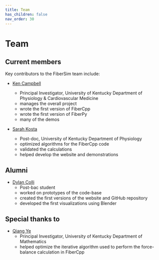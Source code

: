 ```yaml
---
title: Team
has_children: false
nav_order: 30
---
```


# Team

## Current members

Key contributors to the FiberSim team include:

+ [Ken Campbell](http://www.campbellmusclelab.org)
  + Principal Investigator, University of Kentucky Department of Physiology & Cardiovascular Medicine
  + manages the overall project
  + wrote the first version of FiberCpp
  + wrote the first version of FiberPy
  + many of the demos


+ [Sarah Kosta](https://sites.google.com/g.uky.edu/campbellmusclelab/people)
  + Post-doc, University of Kentucky Department of Physiology
  + optimized algorithms for the FiberCpp code
  + validated the calculations
  + helped develop the website and demonstrations


## Alumni

+ [Dylan Colli](https://www.linkedin.com/in/dylan-colli/)
  + Post-bac student
  + worked on prototypes of the code-base
  + created the first versions of the website and GitHub repository
  + developed the first visualizations using Blender


## Special thanks to

+ [Qiang Ye](https://math.as.uky.edu/users/qye3)
  + Principal Investigator, University of Kentucky Department of Mathematics
  + helped optimize the iterative algorithm used to perform the force-balance calculation in FiberCpp

